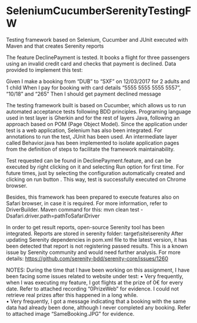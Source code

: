 # SeleniumCucumberSerenityTestingFW
Testing framework based on Selenium, Cucumber and JUnit executed with Maven and that creates Serenity reports

The feature DeclinePayment is tested. It books a flight for three passengers using an invalid credit card and checks that payment is declined. Data provided to implement this test: 

Given I make a booking from “DUB” to “SXF” on 12/03/2017 for 2 adults and 1 child
When I pay for booking with card details “5555 5555 5555 5557”, “10/18” and “265”
Then I should get payment declined message

The testing framework built is based on Cucumber, which allows us to run automated acceptance tests following BDD principles. Programing language used in test layer is Gherkin and for the rest of layers Java, following an approach based on POM (Page Object Model). Since the application under test is a web application, Selenium has also been integrated. For annotations to run the test, JUnit has been used.
An intermediate layer called Behavior.java has been implemented to isolate application pages from the definition of steps to facilitate the framework maintainability. 

Test requested can be found in DeclinePayment.feature, and can be executed by right clicking on it and selecting Run option for first time. For future times, just by selecting the configuration automatically created and clicking on run button . This way, test is successfully executed on Chrome browser.

Besides, this framework has been prepared to execute features also on Safari browser, in case it is required. For more information, refer to DriverBuilder. Maven command for this: 
mvn clean test -Dsafari.driver.path=pathToSafariDriver

In order to get result reports, open-source Serenity tool has been integrated. Reports are stored in serenity folder: target\site\serenity 
After updating Serenity dependencies in pom.xml file to the latest version, it has been detected that report is not registering passed results. This is a known issue by Serenity community and would need further analysis. For more details: https://github.com/serenity-bdd/serenity-core/issues/1260

NOTES: During the time that I have been working on this assignment, I have been facing some issues related to website under test: 
•	Very frequently, when I was executing my feature, I got flights at the prize of 0€ for every date. Refer to attached recording “0PrizeWeb” for evidence. I could not retrieve real prizes after this happened in a long while.  
•	Very frequently, I got a message indicating that a booking with the same data had already been done, although I never completed any booking. Refer to attached image “SameBooking.JPG” for evidence.  



